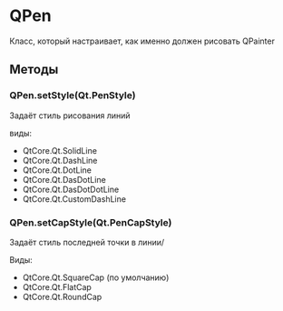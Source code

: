# QPen 

Класс, который настраивает, как именно должен рисовать QPainter

## Методы

### QPen.setStyle(Qt.PenStyle)
Задаёт стиль рисования линий

виды:

- QtCore.Qt.SolidLine
- QtCore.Qt.DashLine
- QtCore.Qt.DotLine
- QtCore.Qt.DasDotLine
- QtCore.Qt.DasDotDotLine
- QtCore.Qt.CustomDashLine

### QPen.setCapStyle(Qt.PenCapStyle)
Задаёт стиль последней точки в линии/

Виды:

- QtCore.Qt.SquareCap (по умолчанию)
- QtCore.Qt.FlatCap
- QtCore.Qt.RoundCap